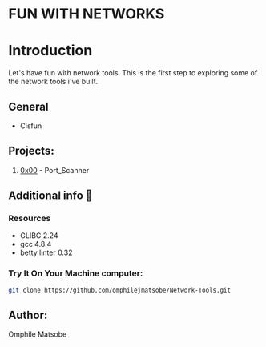 # FUN WITH NETWORKS

# Introduction

Let's have fun with network tools. This is the first step to exploring some of the network tools i've built.

## General
* Cisfun

## Projects:
1. [0x00](https://github.com/omphilejmatsobe/Network-Tools/tree/master/) - Port_Scanner

## Additional info :construction:
### Resources

- GLIBC 2.24
- gcc 4.8.4
- betty linter 0.32


### Try It On Your Machine computer:	
```bash
git clone https://github.com/omphilejmatsobe/Network-Tools.git
```

## Author:
Omphile Matsobe

